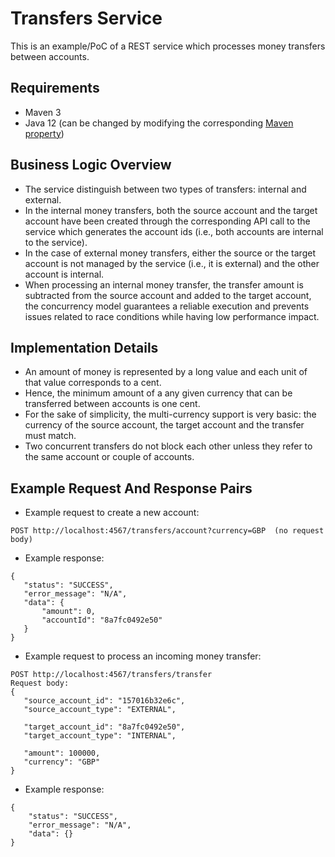 # Transfers Service
  
This is an example/PoC of a REST service which processes money transfers between accounts.  
  
## Requirements
 - Maven 3  
 - Java 12 (can be changed by modifying the corresponding [Maven property](https://github.com/VictorGil/transfers-service/blob/master/transfers-service-parent/pom.xml#L19))
  
## Business Logic Overview
 - The service distinguish between two types of transfers: internal and external.
 - In the internal money transfers, both the source account and the target account
 have been created through the corresponding API call to the service which generates the account ids 
 (i.e., both accounts are internal to the service).  
 - In the case of external money transfers, either the source or the target account
 is not managed by the service (i.e., it is external) and the other account is internal.
 - When processing an internal money transfer, the transfer amount is subtracted from the source 
account and added to the target account, the concurrency model guarantees a reliable execution and 
prevents issues related to race conditions while having low performance impact. 

## Implementation Details
 - An amount of money is represented by a long value and each unit of that value corresponds to a cent.  
 - Hence, the minimum amount of a any given currency that can be transferred between accounts is one cent.  
 - For the sake of simplicity, the multi-currency support is very basic: 
the currency of the source account, the target account and the transfer must match.  
 - Two concurrent transfers do not block each other unless they refer to the same account or couple of accounts.  

 ## Example Request And Response Pairs
 - Example request to create a new account:  
 ```
 POST http://localhost:4567/transfers/account?currency=GBP  (no request body)
 ```
 - Example response:  
 ```
 {
    "status": "SUCCESS",
    "error_message": "N/A",
    "data": {
        "amount": 0,
        "accountId": "8a7fc0492e50"
    }
}
 ```
 - Example request to process an incoming money transfer:  
 ```
 POST http://localhost:4567/transfers/transfer
 Request body:
 {
    "source_account_id": "157016b32e6c",
    "source_account_type": "EXTERNAL",

    "target_account_id": "8a7fc0492e50",
    "target_account_type": "INTERNAL",

    "amount": 100000,
    "currency": "GBP"
}
```
  - Example response:  
```
{
    "status": "SUCCESS",
    "error_message": "N/A",
    "data": {}
}
```
